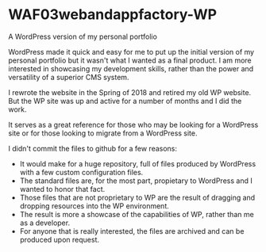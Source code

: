 # WAF03webandappfactory-WP
A WordPress version of my personal portfolio

WordPress made it quick and easy for me to put up the initial version of my personal portfolio but it wasn't what I wanted as a final product. I am more interested in showcasing my development skills, rather than the power and versatility of a superior CMS system.

I rewrote the website in the Spring of 2018 and retired my old WP website. But the WP site was up and active for a number of months and I did the work. 

It serves as a great reference for those who may be looking for a WordPress site or for those looking to migrate from a WordPress site.

I didn't commit the files to github for a few reasons:
 * It would make for a huge repository, full of files produced by WordPress with a few custom configuration files.
 * The standard files are, for the most part, propietary to WordPress and I wanted to honor that fact.
 * Those files that are not proprietary to WP are the result of dragging and dropping resources into the WP environment.
 * The result is more a showcase of the capabilities of WP, rather than me as a developer.
 * For anyone that is really interested, the files are archived and can be produced upon request.
